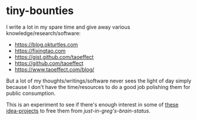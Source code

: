 # tiny-bounties

I write a lot in my spare time and give away various knowledge/research/software:

- https://blog.okturtles.com
- https://fixingtao.com
- https://gist.github.com/taoeffect
- https://github.com/taoeffect
- https://www.taoeffect.com/blog/

But a lot of my thoughts/writings/software never sees the light of day simply because I don't have the time/resources to do a good job polishing them for public consumption.

This is an experiment to see if there's enough interest in some of [these idea-projects](https://github.com/taoeffect/tiny-bounties/issues) to free them from *just-in-greg's-brain-status*.
